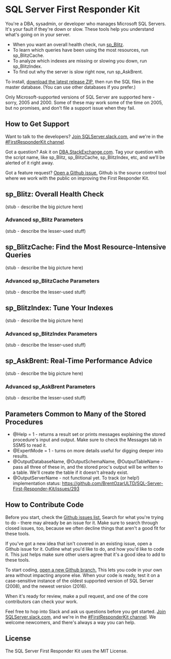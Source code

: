 # SQL Server First Responder Kit

You're a DBA, sysadmin, or developer who manages Microsoft SQL Servers. It's your fault if they're down or slow. These tools help you understand what's going on in your server.

* When you want an overall health check, run [sp_Blitz](#sp_blitz-overall-health-check).
* To learn which queries have been using the most resources, run sp_BlitzCache.
* To analyze which indexes are missing or slowing you down, run sp_BlitzIndex.
* To find out why the server is slow right now, run sp_AskBrent.

To install, [download the latest release ZIP](https://github.com/BrentOzarULTD/SQL-Server-First-Responder-Kit/zipball/master), then run the SQL files in the master database. (You can use other databases if you prefer.)

Only Microsoft-supported versions of SQL Server are supported here - sorry, 2005 and 2000. Some of these may work some of the time on 2005, but no promises, and don't file a support issue when they fail.

## How to Get Support

Want to talk to the developers? [Join SQLServer.slack.com](https://sql-server-slack.herokuapp.com/), and we're in the [#FirstResponderKit channel](https://sqlserver.slack.com/messages/firstresponderkit/).

Got a question? Ask it on [DBA.StackExchange.com](http://dba.stackexchange.com). Tag your question with the script name, like sp_Blitz, sp_BlitzCache, sp_BlitzIndex, etc, and we’ll be alerted of it right away.

Got a feature request? [Open a Github issue.](https://github.com/BrentOzarULTD/SQL-Server-First-Responder-Kit/issues) Github is the source control tool where we work with the public on improving the First Responder Kit.

## sp_Blitz: Overall Health Check

(stub - describe the big picture here)

### Advanced sp_Blitz Parameters

(stub - describe the lesser-used stuff)

## sp_BlitzCache: Find the Most Resource-Intensive Queries

(stub - describe the big picture here)

### Advanced sp_BlitzCache Parameters

(stub - describe the lesser-used stuff)

## sp_BlitzIndex: Tune Your Indexes

(stub - describe the big picture here)

### Advanced sp_BlitzIndex Parameters

(stub - describe the lesser-used stuff)

## sp_AskBrent: Real-Time Performance Advice

(stub - describe the big picture here)

### Advanced sp_AskBrent Parameters

(stub - describe the lesser-used stuff)

## Parameters Common to Many of the Stored Procedures

* @Help = 1 - returns a result set or prints messages explaining the stored procedure's input and output. Make sure to check the Messages tab in SSMS to read it.
* @ExpertMode = 1 - turns on more details useful for digging deeper into results.
* @OutputDatabaseName, @OutputSchemaName, @OutputTableName - pass all three of these in, and the stored proc's output will be written to a table. We'll create the table if it doesn't already exist.
* @OutputServerName - not functional yet. To track (or help!) implementation status: https://github.com/BrentOzarULTD/SQL-Server-First-Responder-Kit/issues/293


## How to Contribute Code

Before you start, check the [Github issues list.](https://github.com/BrentOzarULTD/SQL-Server-First-Responder-Kit/issues) Search for what you're trying to do - there may already be an issue for it. Make sure to search through closed issues, too, because we often decline things that aren't a good fit for these tools.

If you've got a new idea that isn't covered in an existing issue, open a Github issue for it. Outline what you'd like to do, and how you'd like to code it. This just helps make sure other users agree that it's a good idea to add to these tools.

To start coding, [open a new Github branch.](https://www.brentozar.com/archive/2015/07/pull-request-101-for-dbas-using-github/) This lets you code in your own area without impacting anyone else. When your code is ready, test it on a case-sensitive instance of the oldest supported version of SQL Server (2008), and the newest version (2016).

When it's ready for review, make a pull request, and one of the core contributors can check your work.

Feel free to hop into Slack and ask us questions before you get started. [Join SQLServer.slack.com](https://sql-server-slack.herokuapp.com/), and we're in the [#FirstResponderKit channel](https://sqlserver.slack.com/messages/firstresponderkit/). We welcome newcomers, and there's always a way you can help.

## License

The SQL Server First Responder Kit uses the MIT License.

